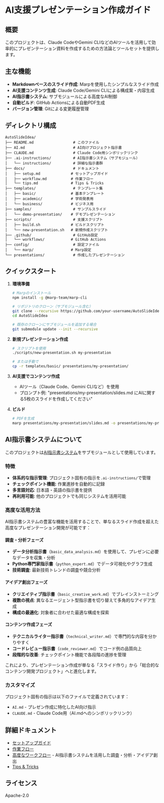 # AI支援プレゼンテーション作成ガイド

## 概要

このプロジェクトは、Claude CodeやGemini CLIなどのAIツールを活用して効率的にプレゼンテーション資料を作成するための方法論とツールセットを提供します。

## 主な機能

- **Markdownベースのスライド作成**: Marpを使用したシンプルなスライド作成
- **AI支援コンテンツ生成**: Claude Code/Gemini CLIによる構成案・内容生成
- **AI指示書システム**: サブモジュールによる高度なAI制御
- **自動ビルド**: GitHub Actionsによる自動PDF生成
- **バージョン管理**: Gitによる変更履歴管理

## ディレクトリ構成

```
AutoSlideIdea/
├── README.md                  # このファイル
├── AI.md                      # AI向けプロジェクト指示書
├── CLAUDE.md                  # Claude Code用シンボリックリンク
├── .ai-instructions/          # AI指示書システム（サブモジュール）
│   └── instructions/          # 詳細な指示書群
├── docs/                      # ドキュメント
│   ├── setup.md              # セットアップガイド
│   ├── workflow.md           # 作業フロー
│   └── tips.md               # Tips & Tricks
├── templates/                 # テンプレート集
│   ├── basic/                # 基本テンプレート
│   ├── academic/             # 学術発表用
│   └── business/             # ビジネス用
├── samples/                   # サンプルスライド
│   └── demo-presentation/    # デモプレゼンテーション
├── scripts/                   # 支援スクリプト
│   ├── build.sh              # ビルドスクリプト
│   └── new-presentation.sh   # 新規作成スクリプト
├── .github/                   # GitHub設定
│   └── workflows/            # GitHub Actions
├── config/                    # 設定ファイル
│   └── marp/                 # Marp設定
└── presentations/             # 作成したプレゼンテーション
```

## クイックスタート

1. **環境準備**
   ```bash
   # Marpのインストール
   npm install -g @marp-team/marp-cli
   
   # リポジトリのクローン（サブモジュール含む）
   git clone --recursive https://github.com/your-username/AutoSlideIdea.git
   cd AutoSlideIdea
   
   # 既存のクローンにサブモジュールを追加する場合
   git submodule update --init --recursive
   ```

2. **新規プレゼンテーション作成**
   ```bash
   # スクリプトを使用
   ./scripts/new-presentation.sh my-presentation
   
   # または手動で
   cp -r templates/basic/ presentations/my-presentation/
   ```

3. **AI支援でコンテンツ作成**
   - AIツール（Claude Code、Gemini CLIなど）を使用
   - プロンプト例: "presentations/my-presentation/slides.md にAIに関する5枚のスライドを作成してください"

4. **ビルド**
   ```bash
   # PDFを生成
   marp presentations/my-presentation/slides.md -o presentations/my-presentation/output.pdf
   ```

## AI指示書システムについて

このプロジェクトは[AI指示書システム](https://github.com/dobachi/AI_Instruction_Sheet)をサブモジュールとして使用しています。

### 特徴

- **体系的な指示管理**: プロジェクト固有の指示を`.ai-instructions/`で管理
- **チェックポイント機能**: 作業進捗を自動的に記録
- **多言語対応**: 日本語・英語の指示書を提供
- **再利用可能**: 他のプロジェクトでも同じシステムを活用可能

### 高度な活用方法

AI指示書システムの豊富な機能を活用することで、単なるスライド作成を超えた高度なプレゼンテーション開発が可能です：

#### 調査・分析フェーズ
- **データ分析指示書**（`basic_data_analysis.md`）を使用して、プレゼンに必要なデータを収集・分析
- **Python専門家指示書**（`python_expert.md`）でデータ可視化やグラフ生成
- **技術調査**: 最新技術トレンドの調査や競合分析

#### アイデア創出フェーズ
- **クリエイティブ指示書**（`basic_creative_work.md`）でブレインストーミング
- **複数の視点**: 異なるエージェント型指示書を切り替えて多角的なアイデア生成
- **構成の最適化**: 対象者に合わせた最適な構成を探索

#### コンテンツ作成フェーズ
- **テクニカルライター指示書**（`technical_writer.md`）で専門的な内容を分かりやすく
- **コードレビュー指示書**（`code_reviewer.md`）でコード例の品質向上
- **段階的な改善**: チェックポイント機能で各段階の進捗を管理

これにより、プレゼンテーション作成が単なる「スライド作り」から「総合的なコンテンツ開発プロジェクト」へと進化します。

### カスタマイズ

プロジェクト固有の指示は以下のファイルで定義されています：

- `AI.md` - プレゼン作成に特化したAI向け指示
- `CLAUDE.md` - Claude Code用（AI.mdへのシンボリックリンク）

## 詳細ドキュメント

- [セットアップガイド](docs/setup.md)
- [作業フロー](docs/workflow.md)
- [高度なワークフロー](docs/advanced-workflow.md) - AI指示書システムを活用した調査・分析・アイデア創出
- [Tips & Tricks](docs/tips.md)

## ライセンス

Apache-2.0